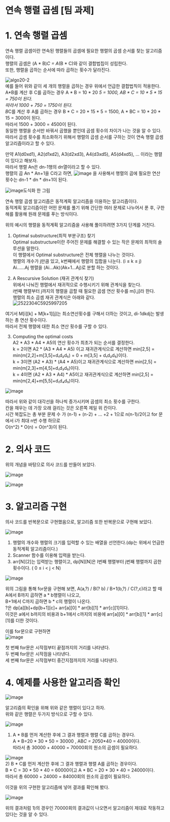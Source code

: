 # 연속 행렬 곱셈 [팀 과제]

# 1. 연속 행렬 곱셈

연속 행렬 곱셈이란 연속된 행렬들의 곱셈에 필요한 행렬의 곱셈 순서를 찾는 알고리즘이다.     
행렬의 곱셈은 (A * B)*C = A*(B * C)와 같이 결합법칩이 성립한다.        
또한, 행렬을 곱하는 순서에 따라 곱하는 횟수가 달라진다.       

![algo20-2](https://user-images.githubusercontent.com/101388345/163195312-462f1c09-ef49-4487-a049-2d355a8b6add.png)               
예를 들어 위와 같이 세 개의 행렬을 곱하는 경우 위에서 언급한 결합법칙이 적용한다.        
A*B를 계산 후 C를 곱하는 경우 A * B = 10 * 20 *5 = 1000, AB * C = 10 * 5 * 15 = 750이 된다.     
따라서 1000 + 750 = 1750이 된다.       
B*C를 계산 후 A를 곱하는 경우 B * C = 20 * 15 * 5 = 1500, A * BC = 10 * 20 * 15 = 3000이 된다.     
따라서 1500 + 3000 = 4500이 된다.        
동일한 행렬을 순서만 바꿔서 곱했을 뿐인데 곱셈 횟수의 차이가 나는 것을 알 수 있다.      
따라서 곱셈 횟수를 최소화하기 위해서 행렬의 곱셈 순서를 구하는 것이 연속 행렬 곱셈 알고리즘이라고 할 수 있다.      

만약 A1(d0xd1), A2(d1xd2), A3(d2xd3), A4(d3xd5), A5(d4xd5), … 이라는 행렬이 있다고 해보자.       
따라서 행렬 An은 dn-1행의 dn열이라고 할 수 있다.   
행렬의 곱 An * An+1을 C라고 하면, ![image](https://user-images.githubusercontent.com/101388345/163203480-70f8e749-2ff0-4b6f-8226-4315a06c6666.png) 
을 사용해서 행렬의 곱에 필요한 연산 횟수는 dn-1 * dn * dn+1이 된다.           


![image](https://user-images.githubusercontent.com/101388345/163203897-dce282ad-eb04-412f-81cc-da6e072aebb7.png)도식화 한 그림        



연속 행렬 곱셈 알고리즘은 동적계획 알고리즘을 이용하는 알고리즘이다.           
동적계획 알고리즘이란 어떤 문제를 풀기 위해 간단한 여러 문제로 나누어서 푼 후, 구한 해를 활용해 원래 문제를 푸는 방식이다.          

위의 예시의 행렬을 동적계획 알고리즘을 사용해 풀이하려면 3가지 단계를 거친다.        
1) Optimal substructure(최적 부분구조) 찾기     
Optimal substructure이란 주어진 문제를 해결할 수 있는 작은 문제의 최적의 솔루션을 말한다.      
이 행렬에서 Optimal substructure은 전체 행렬을 나누는 것이다.     
행렬의 개수가 j만큼 있고, k번째에서 행렬의 집합을 나눈다. (i ≤ k ≤ j)       
Ai……Aj 행렬을 (Ai…Ak)(Ak+1…Aj)로 분할 하는 것이다.          

2) A Rescursive Solution (재귀 관계식 찾기)       
위에서 나눠진 행렬에서 재귀적으로 수행시키기 위해 관계식을 찾는다.        
i번째 행렬부터 j까지의 행렬을 곱할 때 필요한 곱셈 연산 횟수를 m[i,j]라 한다.           
행렬의 최소 곱셈 재귀 관계식은 아래와 같다.     
![2522304C5925997205](https://user-images.githubusercontent.com/101388345/163214208-ab1cfb08-31fa-407b-83fc-de8b30efcef8.png)        

여기서 M[i][k] + M[k+1][j]는 최소연산횟수를 구해서 더하는 것이고, di-1dkdj는 발생하는 총 연산 횟수이다.         
따라서 전체 행렬에 대한 최소 연산 횟수를 구할 수 있다.        

3) Computing the optimal costs           
A2 * A3 * A4 *  A5의 연산 횟수가 최초가 되는 순서를 결정한다.           
k = 2이면 A2 * (A3 * A4 * A5) 이고 재귀관계식으로 계산하면 min[2,5] = min(m[2,2]+m[3,5]+d₁d₂d₅) = 0 + m[3,5] + d₁d₂d₅)이다.     
k = 3이면 (A2 * A3) * (A4 * A5)이고 재귀관계식으로 계산하면 min[2,5] = min(m[2,3]+m[4,5]+d₁d₃d₅)이다.        
k = 4이면 (A2 * A3 * A4) * A5이고 재귀관계식으로 계산하면 min[2,5] = min(m[2,4]+m[5,5]+d₁d₄d₅)이다.        

![image](https://user-images.githubusercontent.com/101388345/163226590-a69ab95e-ed80-4ff9-9622-ea9510e58995.png)         

따라서 위와 같이 대각선을 하나씩 증가시키며 곱셈의 최소 횟수를 구한다.        
칸을 채우는 데 가장 오래 걸리는 것은 오른쪽 제일 위 칸이다.         
시간 복잡도는 총 부분 문제 수 가 (n-1) + (n-2) + ... +2 + 1으로 n(n-1)/2이고 for 문에서 i가 최대 n번 수행 하므로      
O(n^2) * O(n) = O(n^3)이 된다.            


# 2. 의사 코드        

위의 개념을 바탕으로 의사 코드를 만들어 보았다.          


![image](https://user-images.githubusercontent.com/101388345/163220347-872ab656-d2e0-4bc0-a337-ee69fec20092.png)          

![image](https://user-images.githubusercontent.com/101388345/163215625-92cf524a-46f9-4f9f-b6c5-017805a5b895.png)              



# 3. 알고리즘 구현      

의사 코드를 반복문으로 구현했음으로, 알고리즘 또한 반복문으로 구현해 보았다.        

![image](https://user-images.githubusercontent.com/101388345/163216550-bfc9eb0f-09f9-4e18-8bc5-abce539642b8.png)              


1) 행렬의 개수와 행렬의 크기를 입력할 수 있는 배열을 선언한다.(dp는 위에서 언급한 동적계획 알고리즘이다.)         
2) Scanner 함수를 이용해 입력을 받는다.           
3) arr[N][2]는 입력받는 행렬이고, dp[N][N]은 I번째 행렬부터 j번째 행렬까지 곱한 횟수이다. ( 0 ≤ i < j < N)         
    
![image](https://user-images.githubusercontent.com/101388345/163217757-54fa9006-0a6e-4131-8c56-2d650b68c009.png)        


위의 그림을 통해 for문을 구현해 보면, A(a,?) / B(? b) / B+1(b,?) / C(?,c)라고 할 때 A에서 B까지 곱하면 a * b행렬이 나오고,     
B+1에서 C까지 곱하면 b * c의 행렬이 나온다.         
?은 dp[a][b]+dp[b+1][c]+ arr[a][0] * arr[b][1] * arr[c][1]이다.           
이것은 a에서 b까지의 비용과 b+1에서 c까지의 비용에 arr[a][0] * arr[b][1] * arr[c][1]를 더한 것이다.          

이를 for문으로 구현하면        
![image](https://user-images.githubusercontent.com/101388345/163220031-3a3f580d-160e-4351-8696-b25a68fc3340.png)          

첫 번째 for문은 시작점부터 끝점까지의 거리를 나타낸다.           
두 번째 for문은 시작점을 나타낸다.               
세 번째 for문은 시작점부터 중간지점까지의 거리를 나타낸다.              


# 4. 예제를 사용한 알고리즘 확인           

![image](https://user-images.githubusercontent.com/101388345/163220612-7100b2c5-6823-4e1a-8e1c-fdbb9a50c26e.png)           

알고리즘의 확인을 위해 위와 같은 행렬이 있다고 하자.               
위와 같은 행렬은 두가지 방식으로 구할 수 있다.           

![image](https://user-images.githubusercontent.com/101388345/163220763-cbb7304c-0733-49a1-bdf7-9478c4350e9b.png)            

1) A * B를 먼저 계산한 후에 그 결과 행렬과 행렬 C를 곱하는 경우다.             
A * B=20 * 30 * 50 = 30000 , AB*C = 20*50*40 = 40000이다.       
따라서 총 30000 + 40000 = 70000회의 원소의 곱셈이 필요하다.          


![image](https://user-images.githubusercontent.com/101388345/163221099-96a123eb-3eb8-4d4d-b545-35bfac1d6495.png)                 
2) B * C를 먼저 계산한 후에 그 결과 행렬과 행렬 A를 곱하는 경우이다.              
B * C = 30 * 50 * 40 = 60000이고 A * BC = 20 * 30 * 40 = 24000이다.             
따라서 총 60000 + 24000 = 84000회의 원소의 곱셈이 필요하다.              

이것을 위의 구현한 알고리즘에 넣어 결과를 확인해 봤다.          

![image](https://user-images.githubusercontent.com/101388345/163221445-a50decd9-4963-4f1a-a755-1100272addad.png)               

위의 결과처럼 1)의 경우인 70000회의 결과값이 나오면서 알고리즘이 제대로 작동하고 있다는 것을 알 수 있다.         
